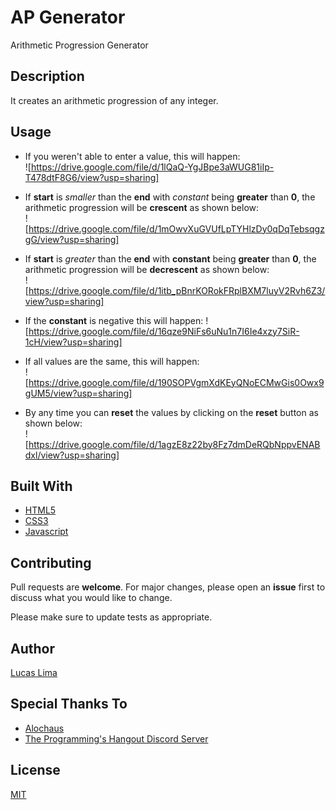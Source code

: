 # AP Generator

 Arithmetic Progression Generator

## Description

It creates an arithmetic progression of any integer.

## Usage

- If you weren't able to enter a value, this will happen:  
![<https://drive.google.com/file/d/1lQaQ-YgJBpe3aWUG81iIp-T478dtF8G6/view?usp=sharing]>

- If **start** is *smaller* than the **end** with *constant* being **greater** than **0**, the arithmetic progression will be **crescent** as shown below:  
![<https://drive.google.com/file/d/1mOwvXuGVUfLpTYHlzDy0qDqTebsqgzgG/view?usp=sharing]>

- If **start** is *greater* than the **end** with **constant** being **greater** than **0**, the arithmetic progression will be **decrescent** as shown below:  
![<https://drive.google.com/file/d/1itb_pBnrKORokFRplBXM7luyV2Rvh6Z3/view?usp=sharing]>

- If the **constant** is negative this will happen:
![<https://drive.google.com/file/d/16qze9NiFs6uNu1n7I6Ie4xzy7SiR-1cH/view?usp=sharing]>

- If all values are the same, this will happen:  
![<https://drive.google.com/file/d/190SOPVgmXdKEyQNoECMwGis0Owx9gUM5/view?usp=sharing]>

- By any time you can **reset** the values by clicking on the **reset** button as shown below:  
![<https://drive.google.com/file/d/1agzE8z22by8Fz7dmDeRQbNppvENABdxl/view?usp=sharing]>

## Built With

- [HTML5](https://www.w3schools.com/html/html_intro.asp)
- [CSS3](https://www.w3schools.com/css/css_intro.asp)
- [Javascript](https://www.javascript.com/)

## Contributing

Pull requests are **welcome**. For major changes, please open an **issue** first to discuss what you would like to change.

Please make sure to update tests as appropriate.

## Author

[Lucas Lima](https://github.com/blyatmobilebr)

## Special Thanks To

- [Alochaus](https://github.com/alochaus)
- [The Programming's Hangout Discord Server](https://discord.gg/programming)

## License

[MIT](https://choosealicense.com/licenses/mit/)
